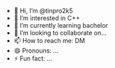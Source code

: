 - 👋 Hi, I’m @tinpro2k5
- 👀 I’m interested in C++
- 🌱 I’m currently learning bachelor 
- 💞️ I’m looking to collaborate on...
- 📫 How to reach me: DM
- 😄 Pronouns: ...
- ⚡ Fun fact: ...

<!---
tinpro2k5/tinpro2k5 is a ✨ special ✨ repository because its `README.md` (this file) appears on your GitHub profile.
You can click the Preview link to take a look at your changes.
--->
